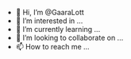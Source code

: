 - 👋 Hi, I’m @GaaraLott
- 👀 I’m interested in ...
- 🌱 I’m currently learning ...
- 💞️ I’m looking to collaborate on ...
- 📫 How to reach me ...

<!---
GaaraLott/GaaraLott is a ✨ special ✨ repository because its `README.md` (this file) appears on your GitHub profile.
You can click the Preview link to take a look at your changes.
--->
